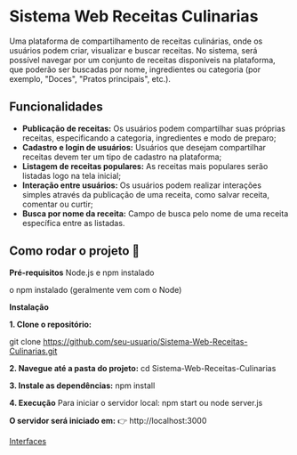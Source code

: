 # Sistema Web Receitas Culinarias
Uma plataforma de compartilhamento de receitas culinárias, onde os usuários podem criar, visualizar e buscar receitas. No sistema, será possível navegar por um conjunto de receitas disponíveis na plataforma, que poderão ser buscadas por nome, ingredientes ou categoria (por exemplo, "Doces", "Pratos principais", etc.).

## Funcionalidades
- **Publicação de receitas:** Os usuários podem compartilhar suas próprias receitas,
especificando a categoria, ingredientes e modo de preparo;
- **Cadastro e login de usuários:** Usuários que desejam compartilhar receitas devem
ter um tipo de cadastro na plataforma;
- **Listagem de receitas populares:** As receitas mais populares serão listadas logo na
tela inicial;
- **Interação entre usuários:** Os usuários podem realizar interações simples através
da publicação de uma receita, como salvar receita, comentar ou curtir;
- **Busca por nome da receita:** Campo de busca pelo nome de uma receita específica
entre as listadas.


## Como rodar o projeto 🚀

**Pré-requisitos**
Node.js e npm instalado

o npm instalado (geralmente vem com o Node)

**Instalação**

**1. Clone o repositório:**

git clone https://github.com/seu-usuario/Sistema-Web-Receitas-Culinarias.git

**2. Navegue até a pasta do projeto:**
cd Sistema-Web-Receitas-Culinarias

**3.  Instale as dependências:**
npm install

**4. Execução**
Para iniciar o servidor local:
npm start ou node server.js

**O servidor será iniciado em:**
👉 http://localhost:3000

<a href="https://www.figma.com/design/jU02dBOdk5m7zkxZTIDIlp/Prototipo-WEB1?node-id=1-2&p=f&t=SLskKCe1UO9bOULY-0">Interfaces</a>
